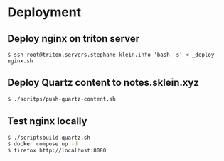 # Deployment

## Deploy nginx on triton server

```
$ ssh root@triton.servers.stephane-klein.info 'bash -s' < _deploy-nginx.sh
```

## Deploy Quartz content to notes.sklein.xyz

```sh
$ ./scritps/push-quartz-content.sh
```

## Test nginx locally

```sh
$ ./scriptsbuild-quartz.sh
$ docker compose up -d
$ firefox http://localhost:8080
```
